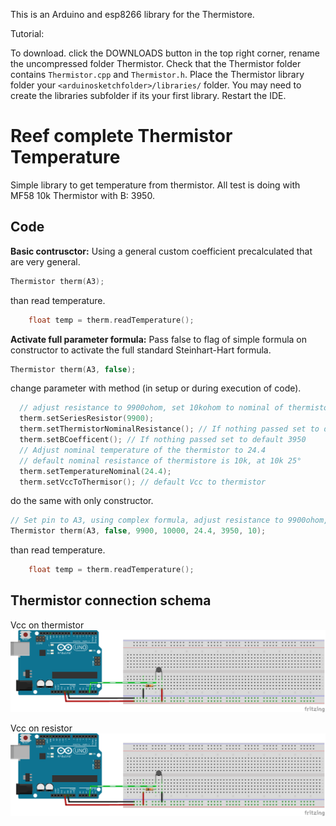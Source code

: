 This is an Arduino and esp8266 library for the Thermistore.

Tutorial: 

To download. click the DOWNLOADS button in the top right corner, rename the uncompressed folder Thermistor. Check that the Thermistor folder contains `Thermistor.cpp` and `Thermistor.h`. Place the Thermistor library folder your `<arduinosketchfolder>/libraries/` folder. You may need to create the libraries subfolder if its your first library. Restart the IDE.

# Reef complete Thermistor Temperature #

Simple library to get temperature from thermistor. 
All test is doing with MF58 10k Thermistor with B: 3950.

## Code ##
**Basic contrusctor:**
Using a general custom coefficient precalculated that are very general.
```cpp
Thermistor therm(A3);
```
than read temperature.
```cpp
	float temp = therm.readTemperature();
```

**Activate full parameter formula:**
Pass false to flag of simple formula on constructor to activate the full standard Steinhart-Hart formula.
```cpp
Thermistor therm(A3, false);
```
change parameter with method (in setup or during execution of code).
```cpp
  // adjust resistance to 9900ohom, set 10kohom to nominal of thermistor, 24° nominal thermistor, and take 10 analogRead
  therm.setSeriesResistor(9900);
  therm.setThermistorNominalResistance(); // If nothing passed set to default 10000
  therm.setBCoefficent(); // If nothing passed set to default 3950
  // Adjust nominal temperature of the thermistor to 24.4 
  // default nominal resistance of thermistore is 10k, at 10k 25°
  therm.setTemperatureNominal(24.4);
  therm.setVccToThermisor(); // default Vcc to thermistor
```
do the same with only constructor.
```cpp
// Set pin to A3, using complex formula, adjust resistance to 9900ohom, set 10kohom to nominal of thermistor, 24° nominal thermistor, and take 10 analogRead
Thermistor therm(A3, false, 9900, 10000, 24.4, 3950, 10);
```

than read temperature.
```cpp
	float temp = therm.readTemperature();
```



## Thermistor connection schema ##
Vcc on thermistor
![Vcc on thermistor](https://github.com/xreef/Thermistor_library/blob/master/examples/base/connectionDiagramVccToThermistor.png)

Vcc on resistor
![Vcc on resistor](https://github.com/xreef/Thermistor_library/blob/master/examples/base/connectionDiagramVccToResistance.png)
